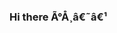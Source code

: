 ### Hi there Ã°Å¸â€˜â€¹

<!--
**crackedsense/crackedsense** is a Ã¢Å“Â¨ _special_ Ã¢Å“Â¨ repository because its `README.md` (this file) appears on your GitHub profile.

Here are some ideas to get you started:

- Ã°Å¸â€Â­ IÃ¢â‚¬â„¢m currently working on ...
- Ã°Å¸Å’Â± IÃ¢â‚¬â„¢m currently learning ...
- Ã°Å¸â€˜Â¯ IÃ¢â‚¬â„¢m looking to collaborate on ...
- Ã°Å¸Â¤â€ IÃ¢â‚¬â„¢m looking for help with ...
- Ã°Å¸â€™Â¬ Ask me about ...
- Ã°Å¸â€œÂ« How to reach me: ...
- Ã°Å¸Ëœâ€ž Pronouns: ...
- Ã¢Å¡Â¡ Fun fact: ...
-->
